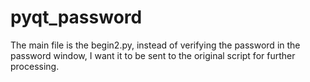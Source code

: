 # pyqt_password
The main file is the begin2.py, instead of verifying the password in the password window,
I want it to be sent to the original script for further processing.
